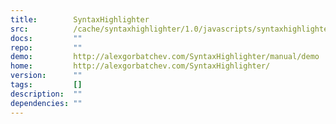 ```yaml
---
title:        SyntaxHighlighter
src:          /cache/syntaxhighlighter/1.0/javascripts/syntaxhighlighter.js
docs:         ""
repo:         ""
demo:         http://alexgorbatchev.com/SyntaxHighlighter/manual/demo
home:         http://alexgorbatchev.com/SyntaxHighlighter/
version:      ""
tags:         []
description:  ""
dependencies: ""
---
```


